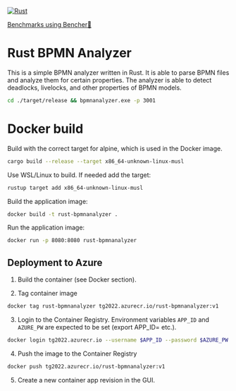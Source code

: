 [![Rust](https://github.com/timKraeuter/rust_bpmn_analyzer/actions/workflows/rust.yml/badge.svg)](https://github.com/timKraeuter/RustBPMNAnalyzer/actions/workflows/rust.yml)

[Benchmarks using Bencher🐰](https://bencher.dev/console/projects/rust-bpmn-analyzer/perf)

# Rust BPMN Analyzer

This is a simple BPMN analyzer written in Rust. It is able to parse BPMN files and analyze them for
certain properties. The analyzer is able to detect deadlocks, livelocks, and other properties of
BPMN models.

```bash
cd ./target/release && bpmnanalyzer.exe -p 3001
```

# Docker build

Build with the correct target for alpine, which is used in the Docker image.
```bash
cargo build --release --target x86_64-unknown-linux-musl
```

Use WSL/Linux to build. If needed add the target:

```bash
rustup target add x86_64-unknown-linux-musl
```


Build the application image:

```bash
docker build -t rust-bpmnanalyzer .
```

Run the application image:

```bash
docker run -p 8080:8080 rust-bpmnanalyzer
```

## Deployment to Azure

1. Build the container (see Docker section).

2. Tag container image

```bash
docker tag rust-bpmnanalyzer tg2022.azurecr.io/rust-bpmnanalyzer:v1
```

3. Login to the Container Registry. Environment variables `APP_ID` and `AZURE_PW` are expected to be
   set (export APP_ID=<app-id> etc.).

```bash
docker login tg2022.azurecr.io --username $APP_ID --password $AZURE_PW
```

4. Push the image to the Container Registry

```bash
docker push tg2022.azurecr.io/rust-bpmnanalyzer:v1
```

5. Create a new container app revision in the GUI.